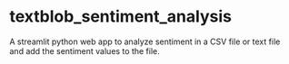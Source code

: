 # textblob_sentiment_analysis
A streamlit python web app to analyze sentiment in a CSV file or text file and add the sentiment values to the file. 
